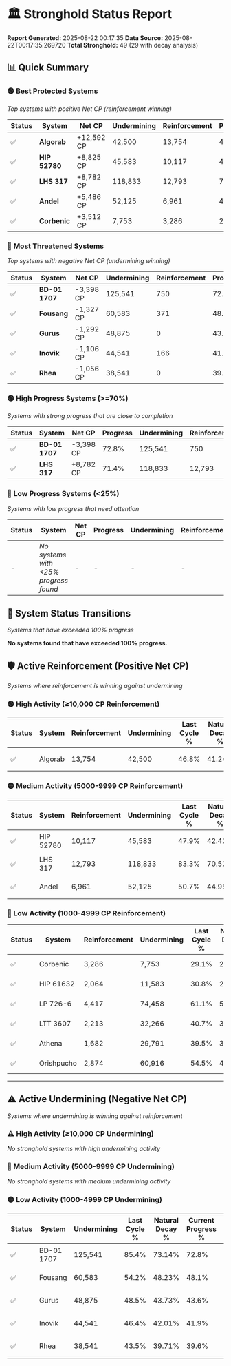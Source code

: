 # 🏛️ Stronghold Status Report

**Report Generated:** 2025-08-22 00:17:35
**Data Source:** 2025-08-22T00:17:35.269720
**Total Stronghold:** 49 (29 with decay analysis)

## 📊 Quick Summary

### 🟢 **Best Protected Systems**
*Top systems with positive Net CP (reinforcement winning)*

| Status | System | Net CP | Undermining | Reinforcement | Progress |
|--------|--------|--------|-------------|---------------|----------|
| ✅ | **Algorab** | +12,592 CP | 42,500 | 13,754 | 42.5% |
| ✅ | **HIP 52780** | +8,825 CP | 45,583 | 10,117 | 43.3% |
| ✅ | **LHS 317** | +8,782 CP | 118,833 | 12,793 | 71.4% |
| ✅ | **Andel** | +5,486 CP | 52,125 | 6,961 | 45.5% |
| ✅ | **Corbenic** | +3,512 CP | 7,753 | 3,286 | 28.3% |

### 🔴 **Most Threatened Systems**
*Top systems with negative Net CP (undermining winning)*

| Status | System | Net CP | Undermining | Reinforcement | Progress |
|--------|--------|--------|-------------|---------------|----------|
| ✅ | **BD-01 1707** | -3,398 CP | 125,541 | 750 | 72.8% |
| ✅ | **Fousang** | -1,327 CP | 60,583 | 371 | 48.1% |
| ✅ | **Gurus** | -1,292 CP | 48,875 | 0 | 43.6% |
| ✅ | **Inovik** | -1,106 CP | 44,541 | 166 | 41.9% |
| ✅ | **Rhea** | -1,056 CP | 38,541 | 0 | 39.6% |

### 🟢 **High Progress Systems (>=70%)**
*Systems with strong progress that are close to completion*

| Status | System | Net CP | Progress | Undermining | Reinforcement |
|--------|--------|--------|----------|-------------|---------------|
| ✅ | **BD-01 1707** | -3,398 CP | 72.8% | 125,541 | 750 |
| ✅ | **LHS 317** | +8,782 CP | 71.4% | 118,833 | 12,793 |

### 🔴 **Low Progress Systems (<25%)**
*Systems with low progress that need attention*

| Status | System | Net CP | Progress | Undermining | Reinforcement |
|--------|--------|--------|----------|-------------|---------------|
| - | *No systems with <25% progress found* | - | - | - | - |
## 🔄 System Status Transitions
*Systems that have exceeded 100% progress*

**No systems found that have exceeded 100% progress.**

## 🛡️ Active Reinforcement (Positive Net CP)
*Systems where reinforcement is winning against undermining*

### 🟢 High Activity (≥10,000 CP Reinforcement)

| Status | System | Reinforcement | Undermining | Last Cycle % | Natural Decay % | Current Progress % | Current CP | Net CP | Activity |
|--------|--------|---------------|-------------|--------------|-----------------|-------------------|------------|--------|----------|
| ✅ | Algorab | 13,754 | 42,500 | 46.8% | 41.24% | 42.5% | 425,000 | +12,592 | 🟢 High Reinforcement |

### 🟡 Medium Activity (5000-9999 CP Reinforcement)

| Status | System | Reinforcement | Undermining | Last Cycle % | Natural Decay % | Current Progress % | Current CP | Net CP | Activity |
|--------|--------|---------------|-------------|--------------|-----------------|-------------------|------------|--------|----------|
| ✅ | HIP 52780 | 10,117 | 45,583 | 47.9% | 42.42% | 43.3% | 433,000 | +8,825 | 🟡 Medium Reinforcement |
| ✅ | LHS 317 | 12,793 | 118,833 | 83.3% | 70.52% | 71.4% | 714,000 | +8,782 | 🟡 Medium Reinforcement |
| ✅ | Andel | 6,961 | 52,125 | 50.7% | 44.95% | 45.5% | 455,000 | +5,486 | 🟡 Medium Reinforcement |

### 🔴 Low Activity (1000-4999 CP Reinforcement)

| Status | System | Reinforcement | Undermining | Last Cycle % | Natural Decay % | Current Progress % | Current CP | Net CP | Activity |
|--------|--------|---------------|-------------|--------------|-----------------|-------------------|------------|--------|----------|
| ✅ | Corbenic | 3,286 | 7,753 | 29.1% | 27.95% | 28.3% | 283,000 | +3,512 | 🔵 Low Reinforcement |
| ✅ | HIP 61632 | 2,064 | 11,583 | 30.8% | 29.39% | 29.6% | 296,000 | +2,082 | 🔵 Low Reinforcement |
| ✅ | LP 726-6 | 4,417 | 74,458 | 61.1% | 53.49% | 53.7% | 537,000 | +2,050 | 🔵 Low Reinforcement |
| ✅ | LTT 3607 | 2,213 | 32,266 | 40.7% | 37.35% | 37.5% | 375,000 | +1,516 | 🔵 Low Reinforcement |
| ✅ | Athena | 1,682 | 29,791 | 39.5% | 36.39% | 36.5% | 365,000 | +1,064 | 🔵 Low Reinforcement |
| ✅ | Orishpucho | 2,874 | 60,916 | 54.5% | 48.30% | 48.4% | 484,000 | +1,009 | 🔵 Low Reinforcement |


---

## ⚠️ Active Undermining (Negative Net CP)
*Systems where undermining is winning against reinforcement*

### ⚠️ High Activity (≥10,000 CP Undermining)

*No stronghold systems with high undermining activity*

### 🔶 Medium Activity (5000-9999 CP Undermining)

*No stronghold systems with medium undermining activity*

### 🟡 Low Activity (1000-4999 CP Undermining)

| Status | System | Undermining | Last Cycle % | Natural Decay % | Current Progress % | Reinforcement | Current CP | Net CP | Activity |
|--------|--------|-------------|--------------|-----------------|-------------------|---------------|------------|--------|----------|
| ✅ | BD-01 1707 | 125,541 | 85.4% | 73.14% | 72.8% | 750 | 728,000 | -3,398 | 🟡 Low Undermining |
| ✅ | Fousang | 60,583 | 54.2% | 48.23% | 48.1% | 371 | 481,000 | -1,327 | 🟡 Low Undermining |
| ✅ | Gurus | 48,875 | 48.5% | 43.73% | 43.6% | 0 | 436,000 | -1,292 | 🟡 Low Undermining |
| ✅ | Inovik | 44,541 | 46.4% | 42.01% | 41.9% | 166 | 419,000 | -1,106 | 🟡 Low Undermining |
| ✅ | Rhea | 38,541 | 43.5% | 39.71% | 39.6% | 0 | 396,000 | -1,056 | 🟡 Low Undermining |
